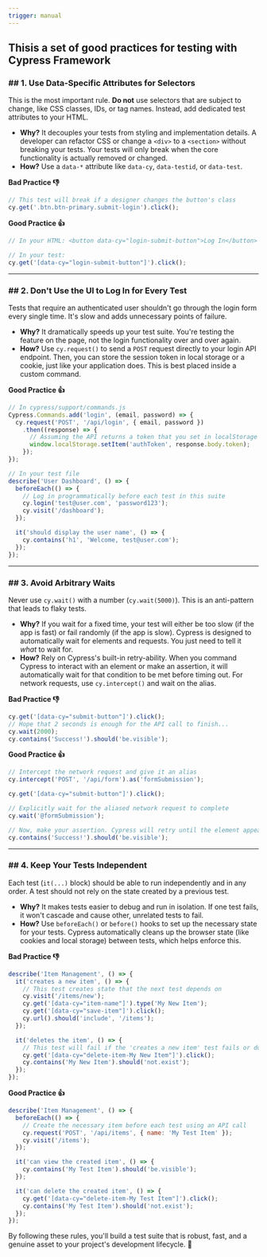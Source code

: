 ```yaml
---
trigger: manual
---
```


## Thisis a set of good practices for testing with Cypress Framework

### \#\# 1. Use Data-Specific Attributes for Selectors

This is the most important rule. **Do not** use selectors that are subject to change, like CSS classes, IDs, or tag names. Instead, add dedicated test attributes to your HTML.

  * **Why?** It decouples your tests from styling and implementation details. A developer can refactor CSS or change a `<div>` to a `<section>` without breaking your tests. Your tests will only break when the core functionality is actually removed or changed.
  * **How?** Use a `data-*` attribute like `data-cy`, `data-testid`, or `data-test`.

**Bad Practice 👎**

```javascript
// This test will break if a designer changes the button's class
cy.get('.btn.btn-primary.submit-login').click();
```

**Good Practice 👍**

```javascript
// In your HTML: <button data-cy="login-submit-button">Log In</button>

// In your test:
cy.get('[data-cy="login-submit-button"]').click();
```

-----

### \#\# 2. Don't Use the UI to Log In for Every Test

Tests that require an authenticated user shouldn't go through the login form every single time. It's slow and adds unnecessary points of failure.

  * **Why?** It dramatically speeds up your test suite. You're testing the feature on the page, not the login functionality over and over again.
  * **How?** Use `cy.request()` to send a `POST` request directly to your login API endpoint. Then, you can store the session token in local storage or a cookie, just like your application does. This is best placed inside a custom command.

**Good Practice 👍**

```javascript
// In cypress/support/commands.js
Cypress.Commands.add('login', (email, password) => {
  cy.request('POST', '/api/login', { email, password })
    .then((response) => {
      // Assuming the API returns a token that you set in localStorage
      window.localStorage.setItem('authToken', response.body.token);
    });
});

// In your test file
describe('User Dashboard', () => {
  beforeEach(() => {
    // Log in programmatically before each test in this suite
    cy.login('test@user.com', 'password123');
    cy.visit('/dashboard');
  });

  it('should display the user name', () => {
    cy.contains('h1', 'Welcome, test@user.com');
  });
});
```

-----

### \#\# 3. Avoid Arbitrary Waits

Never use `cy.wait()` with a number (`cy.wait(5000)`). This is an anti-pattern that leads to flaky tests.

  * **Why?** If you wait for a fixed time, your test will either be too slow (if the app is fast) or fail randomly (if the app is slow). Cypress is designed to automatically wait for elements and requests. You just need to tell it *what* to wait for.
  * **How?** Rely on Cypress's built-in retry-ability. When you command Cypress to interact with an element or make an assertion, it will automatically wait for that condition to be met before timing out. For network requests, use `cy.intercept()` and wait on the alias.

**Bad Practice 👎**

```javascript
cy.get('[data-cy="submit-button"]').click();
// Hope that 2 seconds is enough for the API call to finish...
cy.wait(2000);
cy.contains('Success!').should('be.visible');
```

**Good Practice 👍**

```javascript
// Intercept the network request and give it an alias
cy.intercept('POST', '/api/form').as('formSubmission');

cy.get('[data-cy="submit-button"]').click();

// Explicitly wait for the aliased network request to complete
cy.wait('@formSubmission');

// Now, make your assertion. Cypress will retry until the element appears.
cy.contains('Success!').should('be.visible');
```

-----

### \#\# 4. Keep Your Tests Independent

Each test (`it(...)` block) should be able to run independently and in any order. A test should not rely on the state created by a previous test.

  * **Why?** It makes tests easier to debug and run in isolation. If one test fails, it won't cascade and cause other, unrelated tests to fail.
  * **How?** Use `beforeEach()` or `before()` hooks to set up the necessary state for your tests. Cypress automatically cleans up the browser state (like cookies and local storage) between tests, which helps enforce this.

**Bad Practice 👎**

```javascript
describe('Item Management', () => {
  it('creates a new item', () => {
    // This test creates state that the next test depends on
    cy.visit('/items/new');
    cy.get('[data-cy="item-name"]').type('My New Item');
    cy.get('[data-cy="save-item"]').click();
    cy.url().should('include', '/items');
  });

  it('deletes the item', () => {
    // This test will fail if the 'creates a new item' test fails or doesn't run first
    cy.get('[data-cy="delete-item-My New Item"]').click();
    cy.contains('My New Item').should('not.exist');
  });
});
```

**Good Practice 👍**

```javascript
describe('Item Management', () => {
  beforeEach(() => {
    // Create the necessary item before each test using an API call
    cy.request('POST', '/api/items', { name: 'My Test Item' });
    cy.visit('/items');
  });

  it('can view the created item', () => {
    cy.contains('My Test Item').should('be.visible');
  });

  it('can delete the created item', () => {
    cy.get('[data-cy="delete-item-My Test Item"]').click();
    cy.contains('My Test Item').should('not.exist');
  });
});
```

By following these rules, you'll build a test suite that is robust, fast, and a genuine asset to your project's development lifecycle. 🚀